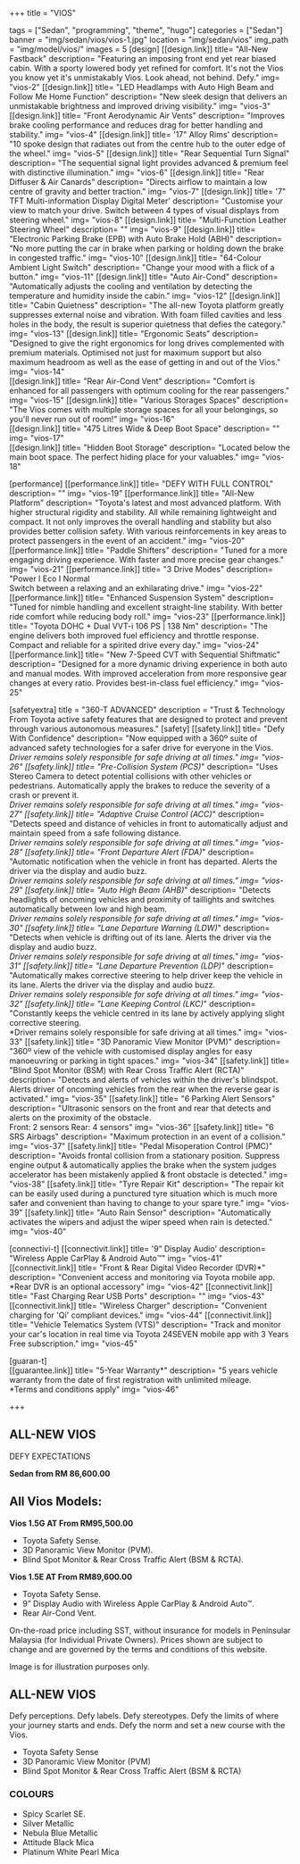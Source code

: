 +++
title = "VIOS"

tags = ["Sedan", "programming", "theme", "hugo"]
categories = ["Sedan"]
banner = "img/sedan/vios/vios-1.jpg"
location = "img/sedan/vios"
img_path = "img/model/vios/"
images = 5
[design]
   [[design.link]]
     title= "All-New Fastback"
     description= "Featuring an imposing front end yet rear biased cabin. With a sporty lowered body yet refined for comfort. It's not the Vios you know yet it's unmistakably Vios. Look ahead, not behind. Defy."
     img= "vios-2"
   [[design.link]]
     title= "LED Headlamps with Auto High Beam and Follow Me Home Function"
     description= "New sleek design that delivers an unmistakable brightness and improved driving visibility."
     img= "vios-3"
   [[design.link]]
     title= "Front Aerodynamic Air Vents"
     description= "Improves brake cooling performance and reduces drag for better handling and stability."
     img= "vios-4"
   [[design.link]]
     title= '17" Alloy Rims'
     description= "10 spoke design that radiates out from the centre hub to the outer edge of the wheel."
     img= "vios-5"
   [[design.link]]
     title= "Rear Sequential Turn Signal"
     description= "The sequential signal light provides advanced & premium feel with distinctive illumination."
     img= "vios-6"
   [[design.link]]
     title= "Rear Diffuser & Air Canards"
     description= "Directs airflow to maintain a low centre of gravity and better traction."
     img= "vios-7"
   [[design.link]]
     title= '7" TFT Multi-information Display Digital Meter'
     description= "Customise your view to match your drive. Switch between 4 types of visual displays from steering wheel."
     img= "vios-8"
   [[design.link]]
     title= "Multi-Function Leather Steering Wheel"
     description= ""
     img= "vios-9"
   [[design.link]]
     title= "Electronic Parking Brake (EPB) with Auto Brake Hold (ABH)"
     description= "No more putting the car in brake when parking or holding down the brake in congested traffic."
     img= "vios-10"
   [[design.link]]
     title= "64-Colour Ambient Light Switch"
     description= "Change your mood with a flick of a button."
     img= "vios-11"
   [[design.link]]
     title= "Auto Air-Cond"
     description= "Automatically adjusts the cooling and ventilation by detecting the temperature and humidity inside the cabin."
     img= "vios-12"
   [[design.link]]
     title= "Cabin Quietness"
     description= "The all-new Toyota platform greatly suppresses external noise and vibration. With foam filled cavities and less holes in the body, the result is superior quietness that defies the category."
     img= "vios-13"
   [[design.link]]
     title= "Ergonomic Seats"
     description= "Designed to give the right ergonomics for long drives complemented with premium materials. Optimised not just for maximum support but also maximum headroom as well as the ease of getting in and out of the Vios."
     img= "vios-14"   
   [[design.link]]
     title= "Rear Air-Cond Vent"
     description= "Comfort is enhanced for all passengers with optimum cooling for the rear passengers."
     img= "vios-15"
   [[design.link]]
     title= "Various Storages Spaces"
     description= "The Vios comes with multiple storage spaces for all your belongings, so you'll never run out of room!"
     img= "vios-16"  
   [[design.link]]
     title= "475 Litres Wide & Deep Boot Space"
     description= ""
     img= "vios-17"   
   [[design.link]]
     title= "Hidden Boot Storage"
     description= "Located below the main boot space. The perfect hiding place for your valuables."
     img= "vios-18"
 
[performance]
   [[performance.link]]
     title= "DEFY WITH FULL CONTROL"
     description= ""
     img= "vios-19"
   [[performance.link]]
     title= "All-New Platform"
     description= "Toyota's latest and most advanced platform. With higher structural rigidity and stability. All while remaining lightweight and compact. It not only improves the overall handling and stability but also provides better collision safety. With various reinforcements in key areas to protect passengers in the event of an accident."
     img= "vios-20"
   [[performance.link]]
     title= "Paddle Shifters"
     description= "Tuned for a more engaging driving experience. With faster and more precise gear changes."
     img= "vios-21"
   [[performance.link]]
     title= "3 Drive Modes"
     description= "Power I Eco I Normal <br>Switch between a relaxing and an exhilarating drive."
     img= "vios-22"
   [[performance.link]]
     title= "Enhanced Suspension System"
     description= "Tuned for nimble handling and excellent straight-line stability. With better ride comfort while reducing body roll."
     img= "vios-23"
   [[performance.link]]
     title= "Toyota DOHC + Dual VVT-i 106 PS | 138 Nm"
     description= "The engine delivers both improved fuel efficiency and throttle response. Compact and reliable for a spirited drive every day."
     img= "vios-24"
   [[performance.link]]
     title= "New 7-Speed CVT with Sequential Shiftmatic"
     description= "Designed for a more dynamic driving experience in both auto and manual modes. With improved acceleration from more responsive gear changes at every ratio. Provides best-in-class fuel efficiency."
     img= "vios-25"

[safetyextra]
  title = "360-T ADVANCED"
  description = "Trust & Technology From Toyota active safety features that are designed to protect and prevent through various autonomous measures."
[safety]
   [[safety.link]]
     title= "Defy With Confidence"
     description= "Now equipped with a 360º suite of advanced safety technologies for a safer drive for everyone in the Vios.<br>*Driver remains solely responsible for safe driving at all times."
     img= "vios-26"
   [[safety.link]]
     title= "Pre-Collision System (PCS)*"
     description= "Uses Stereo Camera to detect potential collisions with other vehicles or pedestrians. Automatically apply the brakes to reduce the severity of a crash or prevent it.<br>*Driver remains solely responsible for safe driving at all times."
     img= "vios-27"
   [[safety.link]]
     title= "Adaptive Cruise Control (ACC)*"
     description= "Detects speed and distance of vehicles in front to automatically adjust and maintain speed from a safe following distance.<br>*Driver remains solely responsible for safe driving at all times."
     img= "vios-28"
   [[safety.link]]
     title= "Front Departure Alert (FDA)*"
     description= "Automatic notification when the vehicle in front has departed. Alerts the driver via the display and audio buzz.<br>*Driver remains solely responsible for safe driving at all times."
     img= "vios-29"
   [[safety.link]]
     title= "Auto High Beam (AHB)*"
     description= "Detects headlights of oncoming vehicles and proximity of taillights and switches automatically between low and high beam.<br>*Driver remains solely responsible for safe driving at all times."
     img= "vios-30"
   [[safety.link]]
     title= "Lane Departure Warning (LDW)*"
     description= "Detects when vehicle is drifting out of its lane. Alerts the driver via the display and audio buzz.<br>*Driver remains solely responsible for safe driving at all times."
     img= "vios-31"
   [[safety.link]]
     title= "Lane Departure Prevention (LDP)*"
     description= "Automatically makes corrective steering to help driver keep the vehicle in its lane. Alerts the driver via the display and audio buzz.<br>*Driver remains solely responsible for safe driving at all times."
     img= "vios-32"
   [[safety.link]]
     title= "Lane Keeping Control (LKC)*"
     description= "Constantly keeps the vehicle centred in its lane by actively applying slight corrective steering.<br>*Driver remains solely responsible for safe driving at all times."
     img= "vios-33"
   [[safety.link]]
     title= "3D Panoramic View Monitor (PVM)"
     description= "360º view of the vehicle with customised display angles for easy manoeuvring or parking in tight spaces."
     img= "vios-34"
   [[safety.link]]
     title= "Blind Spot Monitor (BSM) with Rear Cross Traffic Alert (RCTA)"
     description= "Detects and alerts of vehicles within the driver's blindspot. Alerts driver of oncoming vehicles from the rear when the reverse gear is activated."
     img= "vios-35"
   [[safety.link]]
     title= "6 Parking Alert Sensors"
     description= "Ultrasonic sensors on the front and rear that detects and alerts on the proximity of the obstacle. <br>Front: 2 sensors Rear: 4 sensors"
     img= "vios-36"
   [[safety.link]]
     title= "6 SRS Airbags"
     description= "Maximum protection in an event of a collision."
     img= "vios-37"
   [[safety.link]]
     title= "Pedal Misoperation Control (PMC)"
     description= "Avoids frontal collision from a stationary position. Suppress engine output & automatically applies the brake when the system judges accelerator has been mistakenly applied & front obstacle is detected."
     img= "vios-38"
   [[safety.link]]
     title= "Tyre Repair Kit"
     description= "The repair kit can be easily used during a punctured tyre situation which is much more safer and convenient than having to change to your spare tyre."
     img= "vios-39"
   [[safety.link]]
     title= "Auto Rain Sensor"
     description= "Automatically activates the wipers and adjust the wiper speed when rain is detected."
     img= "vios-40"

[connectivi-t]
   [[connectivit.link]]
     title= '9” Display Audio'
     description= "Wireless Apple CarPlay & Android Auto™️"
     img= "vios-41"
   [[connectivit.link]]
     title= "Front & Rear Digital Video Recorder (DVR)*"
     description= "Convenient access and monitoring via Toyota mobile app.<br>*Rear DVR is an optional accessory"
     img= "vios-42"
   [[connectivit.link]]
     title= "Fast Charging Rear USB Ports"
     description= ""
     img= "vios-43"
   [[connectivit.link]]
     title= "Wireless Charger"
     description= "Convenient charging for 'Qi' compliant devices."
     img= "vios-44"
   [[connectivit.link]]
     title= "Vehicle Telematics System (VTS)"
     description= "Track and monitor your car's location in real time via Toyota 24SEVEN mobile app with 3 Years Free subscription."
     img= "vios-45"

[guaran-t]  
   [[guarantee.link]]
     title= "5-Year Warranty*"
     description= "5 years vehicle warranty from the date of first registration with unlimited mileage.<br>*Terms and conditions apply"
     img= "vios-46"
  
+++
## ALL-NEW VIOS

DEFY EXPECTATIONS

**Sedan from RM 86,600.00**

## All Vios Models:

**Vios 1.5G AT  From RM95,500.00**
- Toyota Safety Sense.
- 3D Panoramic View Monitor (PVM).
- Blind Spot Monitor & Rear Cross Traffic Alert (BSM & RCTA).

**Vios 1.5E AT  From RM89,600.00**
- Toyota Safety Sense.
- 9” Display Audio with Wireless Apple CarPlay & Android Auto™.
- Rear Air-Cond Vent.

On-the-road price including SST, without insurance for models in Peninsular Malaysia (for Individual Private Owners).
Prices shown are subject to change and are governed by the terms and conditions of this website.

Image is for illustration purposes only. 
 
## ALL-NEW VIOS
Defy perceptions. Defy labels. Defy stereotypes. Defy the limits of where your journey starts and ends. Defy the norm and set a new course with the Vios.

- Toyota Safety Sense
- 3D Panoramic View Monitor (PVM)
- Blind Spot Monitor & Rear Cross Traffic Alert (BSM & RCTA)

### COLOURS
- Spicy Scarlet SE.
- Silver Metallic
- Nebula Blue Metallic
- Attitude Black Mica
- Platinum White Pearl Mica
